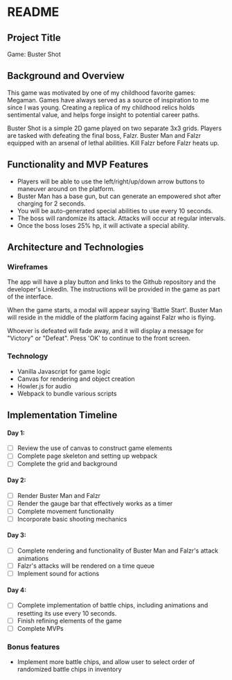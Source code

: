 # README

## Project Title

Game: Buster Shot

## Background and Overview

This game was motivated by one of my childhood favorite games: Megaman. Games have always served as a source of inspiration to me since I was young. Creating a replica of my childhood relics holds sentimental value, and helps forge insight to potential career paths.

Buster Shot is a simple 2D game played on two separate 3x3 grids. Players are tasked with defeating the final boss, Falzr. Buster Man and Falzr equipped with an arsenal of lethal abilities. Kill Falzr before Falzr heats up.

## Functionality and MVP Features
    
* Players will be able to use the left/right/up/down arrow buttons to maneuver around on the platform.
* Buster Man has a base gun, but can generate an empowered shot after charging for 2 seconds.
* You will be auto-generated special abilities to use every 10 seconds.
* The boss will randomize its attack. Attacks will occur at regular intervals.
* Once the boss loses 25% hp, it will activate a special ability.

## Architecture and Technologies

### Wireframes

The app will have a play button and links to the Github repository and the developer's LinkedIn. The instructions will be provided in the game as part of the interface.

When the game starts, a modal will appear saying 'Battle Start'. Buster Man will reside in the middle of the platform facing against Falzr who is flying.

Whoever is defeated will fade away, and it will display a message for "Victory" or "Defeat". Press 'OK' to continue to the front screen.

### Technology 

* Vanilla Javascript for game logic
* Canvas for rendering and object creation
* Howler.js for audio
* Webpack to bundle various scripts

## Implementation Timeline

#### Day 1:
- [ ] Review the use of canvas to construct game elements
- [ ] Complete page skeleton and setting up webpack
- [ ] Complete the grid and background

#### Day 2:
- [ ] Render Buster Man and Falzr
- [ ] Render the gauge bar that effectively works as a timer
- [ ] Complete movement functionality
- [ ] Incorporate basic shooting mechanics

#### Day 3:
- [ ] Complete rendering and functionality of Buster Man and Falzr's attack animations
- [ ] Falzr's attacks will be rendered on a time queue
- [ ] Implement sound for actions

#### Day 4:
- [ ] Complete implementation of battle chips, including animations and resetting its use every 10 seconds.
- [ ] Finish refining elements of the game
- [ ] Complete MVPs

### Bonus features
* Implement more battle chips, and allow user to select order of randomized battle chips in inventory
